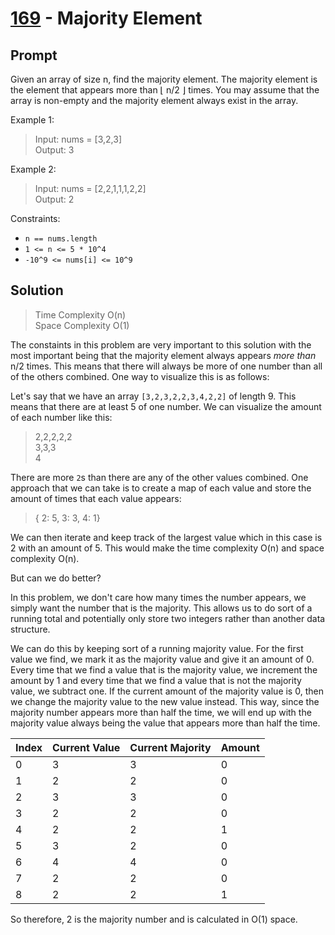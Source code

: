 # [169] - Majority Element

## Prompt

Given an array of size n, find the majority element. The majority element is the
element that appears more than ⌊ n/2 ⌋ times. You may assume that the array is
non-empty and the majority element always exist in the array.

Example 1:

> Input: nums = [3,2,3]\
> Output: 3

Example 2:

> Input: nums = [2,2,1,1,1,2,2]\
> Output: 2

Constraints:

- `n == nums.length`
- `1 <= n <= 5 * 10^4`
- `-10^9 <= nums[i] <= 10^9`

## Solution

> Time Complexity O(n)\
> Space Complexity O(1)

The constaints in this problem are very important to this solution with the most
important being that the majority element always appears _more than_ n/2 times.
This means that there will always be more of one number than all of the others
combined. One way to visualize this is as follows:

Let's say that we have an array `[3,2,3,2,2,3,4,2,2]` of length 9. This means
that there are at least 5 of one number. We can visualize the amount of each
number like this:

> 2,2,2,2,2\
> 3,3,3\
> 4

There are more `2`s than there are any of the other values combined. One
approach that we can take is to create a map of each value and store the amount
of times that each value appears:

> { 2: 5, 3: 3, 4: 1}

We can then iterate and keep track of the largest value which in this case is 2
with an amount of 5. This would make the time complexity O(n) and space
complexity O(n).

But can we do better?

In this problem, we don't care how many times the number appears, we simply want
the number that is the majority. This allows us to do sort of a running total
and potentially only store two integers rather than another data structure.

We can do this by keeping sort of a running majority value. For the first value
we find, we mark it as the majority value and give it an amount of 0. Every time
that we find a value that is the majority value, we increment the amount by 1
and every time that we find a value that is not the majority value, we subtract
one. If the current amount of the majority value is 0, then we change the
majority value to the new value instead. This way, since the majority number
appears more than half the time, we will end up with the majority value always
being the value that appears more than half the time.

| Index | Current Value | Current Majority | Amount |
| ----- | ------------- | ---------------- | ------ |
| 0     | 3             | 3                | 0      |
| 1     | 2             | 2                | 0      |
| 2     | 3             | 3                | 0      |
| 3     | 2             | 2                | 0      |
| 4     | 2             | 2                | 1      |
| 5     | 3             | 2                | 0      |
| 6     | 4             | 4                | 0      |
| 7     | 2             | 2                | 0      |
| 8     | 2             | 2                | 1      |

So therefore, 2 is the majority number and is calculated in O(1) space.

[169]: https://leetcode.com/problems/majority-element
